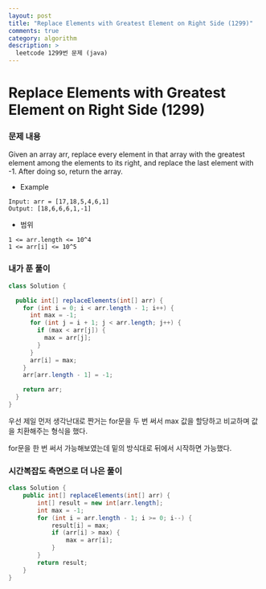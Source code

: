 ```yaml
---
layout: post
title: "Replace Elements with Greatest Element on Right Side (1299)"
comments: true
category: algorithm
description: >
  leetcode 1299번 문제 (java) 
---
```


# Replace Elements with Greatest Element on Right Side (1299)

### 문제 내용

Given an array arr, replace every element in that array with the greatest element among the elements to its right, and replace the last element with -1.
After doing so, return the array.

- Example
~~~
Input: arr = [17,18,5,4,6,1]
Output: [18,6,6,6,1,-1]
~~~
- 범위
~~~
1 <= arr.length <= 10^4
1 <= arr[i] <= 10^5
~~~

### 내가 푼 풀이

~~~java
class Solution {

  public int[] replaceElements(int[] arr) {
    for (int i = 0; i < arr.length - 1; i++) {
      int max = -1;
      for (int j = i + 1; j < arr.length; j++) {
        if (max < arr[j]) {
          max = arr[j];
        }
      }
      arr[i] = max;
    }
    arr[arr.length - 1] = -1;

    return arr;
  }
}
~~~

우선 제일 먼저 생각난대로 짠거는 for문을 두 번 써서 max 값을 할당하고 비교하며 값을 치환해주는 형식을 했다.

for문을 한 번 써서 가능해보였는데 밑의 방식대로 뒤에서 시작하면 가능했다.

### 시간복잡도 측면으로 더 나은 풀이

~~~java
class Solution {
    public int[] replaceElements(int[] arr) {
        int[] result = new int[arr.length];
        int max = -1;
        for (int i = arr.length - 1; i >= 0; i--) {
            result[i] = max;
            if (arr[i] > max) {
                max = arr[i];
            }
        }
        return result;
    }
}
~~~

